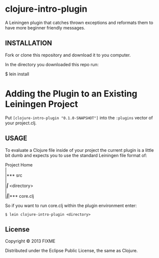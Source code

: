 # clojure-intro-plugin

A Leiningen plugin that catches thrown exceptions and reformats them to have more beginner friendly messages.

## INSTALLATION 

Fork or clone this repository and download it to you computer.

In the directory you downloaded this repo run:
   
   $ lein install

# Adding the Plugin to an Existing Leiningen Project

Put `[clojure-intro-plugin "0.1.0-SNAPSHOT"]` into the `:plugins` vector of your project.clj.

## USAGE

To evaluate a Clojure file inside of your project the current plugin is a little bit dumb and expects you to use the standard Leiningen file format of:

   Project Home  
   |  
   |*** src  
   |  
   |***|*** &lt;directory&gt;  
   |  
   |***|***|*** core.clj  

So if you want to run core.clj within the plugin environment enter:

    $ lein clojure-intro-plugin <directory>

## License

Copyright © 2013 FIXME

Distributed under the Eclipse Public License, the same as Clojure.
